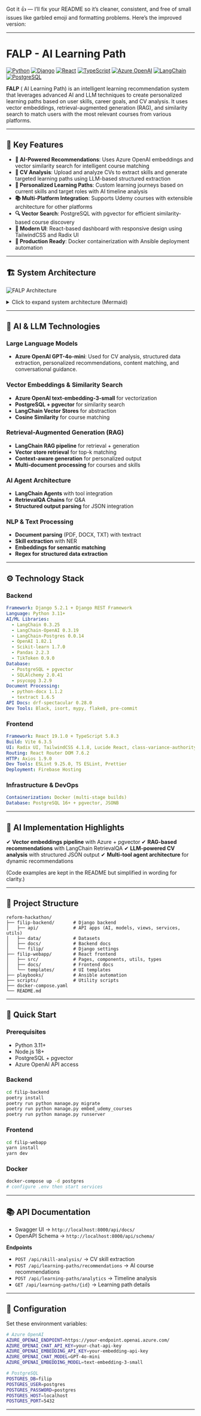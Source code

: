 Got it 👍 — I’ll fix your README so it’s cleaner, consistent, and free of small issues like garbled emoji and formatting problems. Here’s the improved version:

---

# FALP - AI Learning Path

[![Python](https://img.shields.io/badge/python-3.11+-blue.svg)](https://www.python.org/downloads/)
[![Django](https://img.shields.io/badge/django-5.2.1-green.svg)](https://djangoproject.com/)
[![React](https://img.shields.io/badge/react-19.1.0-blue.svg)](https://reactjs.org/)
[![TypeScript](https://img.shields.io/badge/typescript-5.8.3-blue.svg)](https://www.typescriptlang.org/)
[![Azure OpenAI](https://img.shields.io/badge/Azure%20OpenAI-GPT--4o--mini-brightgreen.svg)](https://azure.microsoft.com/en-us/products/ai-services/openai-service)
[![LangChain](https://img.shields.io/badge/LangChain-0.3.25-purple.svg)](https://www.langchain.com/)
[![PostgreSQL](https://img.shields.io/badge/PostgreSQL-pgvector-blue.svg)](https://github.com/pgvector/pgvector)

**FALP** ( AI Learning Path) is an intelligent learning recommendation system that leverages advanced AI and LLM techniques to create personalized learning paths based on user skills, career goals, and CV analysis. It uses vector embeddings, retrieval-augmented generation (RAG), and similarity search to match users with the most relevant courses from various platforms.

---

## 🌟 Key Features

* **🤖 AI-Powered Recommendations**: Uses Azure OpenAI embeddings and vector similarity search for intelligent course matching
* **📄 CV Analysis**: Upload and analyze CVs to extract skills and generate targeted learning paths using LLM-based structured extraction
* **🎯 Personalized Learning Paths**: Custom learning journeys based on current skills and target roles with AI timeline analysis
* **📚 Multi-Platform Integration**: Supports Udemy courses with extensible architecture for other platforms
* **🔍 Vector Search**: PostgreSQL with pgvector for efficient similarity-based course discovery
* **📱 Modern UI**: React-based dashboard with responsive design using TailwindCSS and Radix UI
* **🚀 Production Ready**: Docker containerization with Ansible deployment automation

---

## 🏗️ System Architecture

![FALP Architecture](system_design.png)

<details>
<summary>Click to expand system architecture (Mermaid)</summary>

```mermaid
graph TB
    subgraph "Frontend Layer"
        A[React App - TypeScript + Vite]
        B[CV Upload Component]
        C[Learning Path Dashboard]
        D[Course Recommendations]
    end

    subgraph "Backend Layer"
        E[Django REST API]
        F[Vector Embedding Service]
        G[CV Analysis Engine]
        H[Learning Path Generator]
        I[RAG Agent System]
    end

    subgraph "Data Layer"
        J[PostgreSQL + pgvector]
        K[Course Database]
        L[Skills Database]
        M[User Profiles]
        N[Vector Embeddings Store]
    end

    subgraph "External Services"
        O[Azure OpenAI API]
        P[Course Data Sources - Udemy, Coursera]
    end

    A --> E
    B --> G
    C --> H
    D --> F
    E --> J
    F --> O
    G --> O
    H --> K
    I --> O
    I --> N
    K --> L
    P --> K

    style A fill:#0081A3
    style E fill:#092E20
    style J fill:#336791
    style O fill:#41299191
    style I fill:#FF6B6B
```

</details>

---

## 🧠 AI & LLM Technologies

### Large Language Models

* **Azure OpenAI GPT-4o-mini**: Used for CV analysis, structured data extraction, personalized recommendations, content matching, and conversational guidance.

### Vector Embeddings & Similarity Search

* **Azure OpenAI text-embedding-3-small** for vectorization
* **PostgreSQL + pgvector** for similarity search
* **LangChain Vector Stores** for abstraction
* **Cosine Similarity** for course matching

### Retrieval-Augmented Generation (RAG)

* **LangChain RAG pipeline** for retrieval + generation
* **Vector store retrieval** for top-k matching
* **Context-aware generation** for personalized output
* **Multi-document processing** for courses and skills

### AI Agent Architecture

* **LangChain Agents** with tool integration
* **RetrievalQA Chains** for Q\&A
* **Structured output parsing** for JSON integration

### NLP & Text Processing

* **Document parsing** (PDF, DOCX, TXT) with textract
* **Skill extraction** with NER
* **Embeddings for semantic matching**
* **Regex for structured data extraction**

---

## ⚙️ Technology Stack

### Backend

```yaml
Framework: Django 5.2.1 + Django REST Framework
Language: Python 3.11+
AI/ML Libraries:
  - LangChain 0.3.25
  - LangChain-OpenAI 0.3.19
  - LangChain-Postgres 0.0.14
  - OpenAI 1.82.1
  - Scikit-learn 1.7.0
  - Pandas 2.2.3
  - TikToken 0.9.0
Database:
  - PostgreSQL + pgvector
  - SQLAlchemy 2.0.41
  - psycopg 3.2.9
Document Processing:
  - python-docx 1.1.2
  - textract 1.6.5
API Docs: drf-spectacular 0.28.0
Dev Tools: Black, isort, mypy, flake8, pre-commit
```

### Frontend

```yaml
Framework: React 19.1.0 + TypeScript 5.8.3
Build: Vite 6.3.5
UI: Radix UI, TailwindCSS 4.1.8, Lucide React, class-variance-authority
Routing: React Router DOM 7.6.2
HTTP: Axios 1.9.0
Dev Tools: ESLint 9.25.0, TS ESLint, Prettier
Deployment: Firebase Hosting
```

### Infrastructure & DevOps

```yaml
Containerization: Docker (multi-stage builds)
Database: PostgreSQL 16+ + pgvector, JSONB
```

---

## 🔬 AI Implementation Highlights

✔ **Vector embeddings pipeline** with Azure + pgvector
✔ **RAG-based recommendations** with LangChain RetrievalQA
✔ **LLM-powered CV analysis** with structured JSON output
✔ **Multi-tool agent architecture** for dynamic recommendations

(Code examples are kept in the README but simplified in wording for clarity.)

---

## 📂 Project Structure

```
reform-hackathon/
├── filip-backend/       # Django backend
│   ├── api/             # API apps (AI, models, views, services, utils)
│   ├── data/            # Datasets
│   ├── docs/            # Backend docs
│   └── filip/           # Django settings
├── filip-webapp/        # React frontend
│   ├── src/             # Pages, components, utils, types
│   ├── docs/            # Frontend docs
│   └── templates/       # UI templates
├── playbooks/           # Ansible automation
├── scripts/             # Utility scripts
├── docker-compose.yaml
└── README.md
```

---

## 🚀 Quick Start

### Prerequisites

* Python 3.11+
* Node.js 18+
* PostgreSQL + pgvector
* Azure OpenAI API access

### Backend

```bash
cd filip-backend
poetry install
poetry run python manage.py migrate
poetry run python manage.py embed_udemy_courses
poetry run python manage.py runserver
```

### Frontend

```bash
cd filip-webapp
yarn install
yarn dev
```

### Docker

```bash
docker-compose up -d postgres
# configure .env then start services
```

---

## 📚 API Documentation

* Swagger UI → `http://localhost:8000/api/docs/`
* OpenAPI Schema → `http://localhost:8000/api/schema/`

**Endpoints**

* `POST /api/skill-analysis/` → CV skill extraction
* `POST /api/learning-paths/recommendations` → AI course recommendations
* `POST /api/learning-paths/analytics` → Timeline analysis
* `GET /api/learning-paths/{id}` → Learning path details

---

## 🔧 Configuration

Set these environment variables:

```bash
# Azure OpenAI
AZURE_OPENAI_ENDPOINT=https://your-endpoint.openai.azure.com/
AZURE_OPENAI_CHAT_API_KEY=your-chat-api-key
AZURE_OPENAI_EMBEDDING_API_KEY=your-embedding-api-key
AZURE_OPENAI_CHAT_MODEL=GPT-4o-mini
AZURE_OPENAI_EMBEDDING_MODEL=text-embedding-3-small

# PostgreSQL
POSTGRES_DB=filip
POSTGRES_USER=postgres
POSTGRES_PASSWORD=postgres
POSTGRES_HOST=localhost
POSTGRES_PORT=5432
```

---
